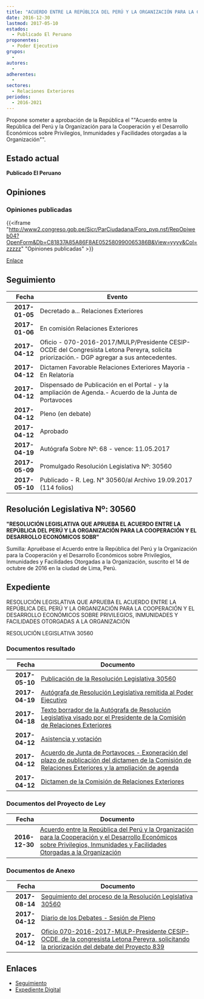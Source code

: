 ```yaml
---
title: "ACUERDO ENTRE LA REPÚBLICA DEL PERÚ Y LA ORGANIZACIÓN PARA LA COOPERACIÓN Y EL DESARROLLO ECONÓMICOS SOBRE PRIVILEGIOS, INMUNIDADES Y FACILIDADES OTORGADAS A LA ORGANIZACIÓN"
date: 2016-12-30
lastmod: 2017-05-10
estados: 
  - Publicado El Peruano
proponentes: 
  - Poder Ejecutivo
grupos: 
  - 
autores: 
  - 
adherentes: 
  - 
sectores: 
  - Relaciones Exteriores
periodos: 
  - 2016-2021
---
```


Propone someter a aprobación de la República el ""Acuerdo entre la República del Perú y la Organización para la Cooperación y el Desarrollo Económicos sobre Privilegios, Inmunidades y Facilidades otorgadas a la Organización"".


## Estado actual

**Publicado El Peruano**

## Opiniones

### Opiniones publicadas

{{<iframe "http://www2.congreso.gob.pe/Sicr/ParCiudadana/Foro_pvp.nsf/RepOpiweb04?OpenForm&Db=C81837A85A86F8AE052580990065386B&View=yyyy&Col=zzzzz" "Opiniones publicadas" >}}

[Enlace](http://www2.congreso.gob.pe/Sicr/ParCiudadana/Foro_pvp.nsf/RepOpiweb04?OpenForm&Db=C81837A85A86F8AE052580990065386B&View=yyyy&Col=zzzzz)

## Seguimiento

| Fecha | Evento |
|------:|--------|
| **2017-01-05** | Decretado a... Relaciones Exteriores|
| **2017-01-06** | En comisión Relaciones Exteriores|
| **2017-04-12** | Oficio - 070-2016-2017/MULP/Presidente CESIP-OCDE del Congresista Letona Pereyra, solicita priorización.- DGP agregar a sus antecedentes.|
| **2017-04-12** | Dictamen Favorable Relaciones Exteriores Mayoria - En Relatoría|
| **2017-04-12** | Dispensado de Publicación en el Portal - y la ampliación de Agenda.- Acuerdo de la Junta de Portavoces|
| **2017-04-12** | Pleno (en debate)|
| **2017-04-12** | Aprobado|
| **2017-04-19** | Autógrafa Sobre Nº: 68 - vence: 11.05.2017|
| **2017-05-09** | Promulgado Resolución Legislativa Nº: 30560|
| **2017-05-10** | Publicado - R. Leg. N° 30560/al Archivo 19.09.2017 (114 folios)|

## Resolución Legislativa Nº: 30560

**"RESOLUCIÓN LEGISLATIVA QUE APRUEBA EL ACUERDO ENTRE LA REPÚBLICA DEL PERÚ Y LA ORGANIZACIÓN PARA LA COOPERACIÓN Y EL DESARROLLO ECONÓMICOS SOBR"**

Sumilla: Apruébase el Acuerdo entre la República del Perú y la Organización para la Cooperación y el Desarrollo Económicos sobre Privilegios, Inmunidades y Facilidades Otorgadas a la Organización, suscrito el 14 de octubre de 2016 en la ciudad de Lima, Perú.


## Expediente

RESOLUCIÓN LEGISLATIVA QUE APRUEBA EL ACUERDO ENTRE LA REPÚBLICA DEL PERÚ Y LA ORGANIZACIÓN PARA LA COOPERACIÓN Y EL DESARROLLO ECONÓMICOS SOBRE PRIVILEGIOS, INMUNIDADES Y FACILIDADES OTORGADAS A LA ORGANIZACIÓN

RESOLUCIÓN LEGISLATIVA 30560


### Documentos resultado

| Fecha | Documento |
|------:|--------|
| **2017-05-10** | [Publicación de la Resolución Legislativa 30560](http://www.leyes.congreso.gob.pe/Documentos/2016_2021/ADLP/Normas_Legales/30560-RLG.pdf) |
| **2017-04-19** | [Autógrafa de Resolución Legislativa remitida al Poder Ejecutivo](http://www.leyes.congreso.gob.pe/Documentos/2016_2021/Autografas/Resolucion_Legislativa_del_Congreso/AU0083920170419.pdf) |
| **2017-04-18** | [Texto borrador de la Autógrafa de Resolución Legislativa visado por el Presidente de la Comisión de Relaciones Exteriores](http://www.leyes.congreso.gob.pe/Documentos/2016_2021/Texto_Borrador_de_Autografa/BAU0083920170418.pdf) |
| **2017-04-12** | [Asistencia y votación](http://www.leyes.congreso.gob.pe/Documentos/2016_2021/Asistencia_y_Votacion/Proyectos_de_Ley/AV0083920170412.pdf) |
| **2017-04-12** | [Acuerdo de Junta de Portavoces - Exoneración del plazo de publicación del dictamen de la Comisión de Relaciones Exteriores y la ampliación de agenda](http://www.leyes.congreso.gob.pe/Documentos/2016_2021/Acuerdos/Junta_Portavoces/AJP0083920170412.pdf) |
| **2017-04-12** | [Dictamen de la Comisión de Relaciones Exteriores](http://www.leyes.congreso.gob.pe/Documentos/2016_2021/Dictamenes/Proyectos_de_Ley/00839DC20MAY20170412.pdf) |

### Documentos del Proyecto de Ley

| Fecha | Documento |
|------:|--------|
| **2016-12-30** | [Acuerdo entre la República del Perú y la Organización para la Cooperación y el Desarrollo Económicos sobre Privilegios, Inmunidades y Facilidades Otorgadas a la Organización](http://www.leyes.congreso.gob.pe/Documentos/2016_2021/Proyectos_de_Ley_y_de_Resoluciones_Legislativas/PL0083920161230.pdf) |

### Documentos de Anexo

| Fecha | Documento |
|------:|--------|
| **2017-08-14** | [Seguimiento del proceso de la Resolución Legislativa 30560](http://www.leyes.congreso.gob.pe/Documentos/2016_2021/Seguimiento_de_Proyectos_de_Ley/00839PL20170814.pdf) |
| **2017-04-12** | [Diario de los Debates - Sesión de Pleno](http://www.leyes.congreso.gob.pe/Documentos/2016_2021/ADLP/Diario_Debates/30560_DD.pdf) |
| **2017-04-12** | [Oficio 070-2016-2017-MULP-Presidente CESIP-OCDE, de la congresista Letona Pereyra, solicitando la priorización del debate del Proyecto 839](http://www.leyes.congreso.gob.pe/Documentos/2016_2021/Oficios/Comisiones_Ordinarias/OFICIO-070-2016-2017-MULP-PRESIDENTE-CESIP-OCDE.pdf) |

## Enlaces 

- [Seguimiento](http://www2.congreso.gob.pe/Sicr/TraDocEstProc/CLProLey2016.nsf/f7fff46988ca05b1052578e100829cc7/a18e56d36206907105258099005f92d5?OpenDocument)
- [Expediente Digital](http://www2.congreso.gob.pehttp://www2.congreso.gob.pe/Sicr/TraDocEstProc/CLProLey2016.nsf/f7fff46988ca05b1052578e100829cc7/a18e56d36206907105258099005f92d5?OpenDocument&Click=05257FB7005EB655.eb71d0cf91d8294e05256cdf006b5706/$Body/0.1C6C)
